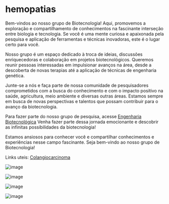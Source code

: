 # hemopatias
Bem-vindos ao nosso grupo de Biotecnologia! Aqui, promovemos a exploração e compartilhamento de conhecimentos na fascinante interseção entre biologia e tecnologia. Se você é uma mente curiosa e apaixonada pela pesquisa e aplicação de ferramentas e técnicas inovadoras, este é o lugar certo para você.

Nosso grupo é um espaço dedicado à troca de ideias, discussões enriquecedoras e colaboração em projetos biotecnológicos. Queremos reunir pessoas interessadas em impulsionar avanços na área, desde a descoberta de novas terapias até a aplicação de técnicas de engenharia genética.

Junte-se a nós e faça parte de nossa comunidade de pesquisadores comprometidos com a busca do conhecimento e com o impacto positivo na saúde, agricultura, meio ambiente e diversas outras áreas. Estamos sempre em busca de novas perspectivas e talentos que possam contribuir para o avanço da biotecnologia.

Para fazer parte do nosso grupo de pesquisa, acesse [Engenharia Biotecnológica](https://chat.whatsapp.com/EpXVaaIbRiXHK0uubbVu16)
Venha fazer parte dessa jornada emocionante e descobrir as infinitas possibilidades da biotecnologia!

Estamos ansiosos para conhecer você e compartilhar conhecimentos e experiências nesse campo fascinante. Seja bem-vindo ao nosso grupo de Biotecnologia!

Links uteis: [Colangiocarcinoma](https://pt.wikipedia.org/wiki/Colangiocarcinoma)

![image](https://github.com/AstridNielsen-lab/hemopatias/assets/32886080/90c32393-b69f-4cc2-94b1-f56291783d46)

![image](https://github.com/AstridNielsen-lab/hemopatias/assets/32886080/e764bc92-24aa-4fb4-85c1-e427bf652d7e)

![image](https://github.com/AstridNielsen-lab/hemopatias/assets/32886080/261c561f-aa2f-4959-bc08-cab3118eab7c)

![image](https://github.com/AstridNielsen-lab/hemopatias/assets/32886080/949ff6a7-ee8e-4017-b10d-d23e279280ba)





